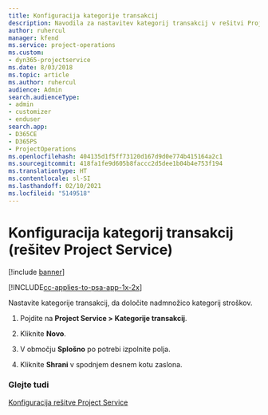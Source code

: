 ```yaml
---
title: Konfiguracija kategorije transakcij
description: Navodila za nastavitev kategorij transakcij v rešitvi Project Service
author: ruhercul
manager: kfend
ms.service: project-operations
ms.custom:
- dyn365-projectservice
ms.date: 8/03/2018
ms.topic: article
ms.author: ruhercul
audience: Admin
search.audienceType:
- admin
- customizer
- enduser
search.app:
- D365CE
- D365PS
- ProjectOperations
ms.openlocfilehash: 404135d1f5ff73120d167d9d0e774b415164a2c1
ms.sourcegitcommit: 418fa1fe9d605b8faccc2d5dee1b04b4e753f194
ms.translationtype: HT
ms.contentlocale: sl-SI
ms.lasthandoff: 02/10/2021
ms.locfileid: "5149518"
---
```

# <a name="configure-transaction-categories-project-service"></a>Konfiguracija kategorij transakcij (rešitev Project Service)

[!include [banner](../includes/psa-now-project-operations.md)]

[!INCLUDE[cc-applies-to-psa-app-1x-2x](../includes/cc-applies-to-psa-app-1x-2x.md)]

Nastavite kategorije transakcij, da določite nadmnožico kategorij stroškov.  
  
1.  Pojdite na **Project Service > Kategorije transakcij**.  
  
2.  Kliknite **Novo**.  
  
3.  V območju **Splošno** po potrebi izpolnite polja.  
  
4.  Kliknite **Shrani** v spodnjem desnem kotu zaslona.  
  
### <a name="see-also"></a>Glejte tudi  
 [Konfiguracija rešitve Project Service](../psa/configure.md)
